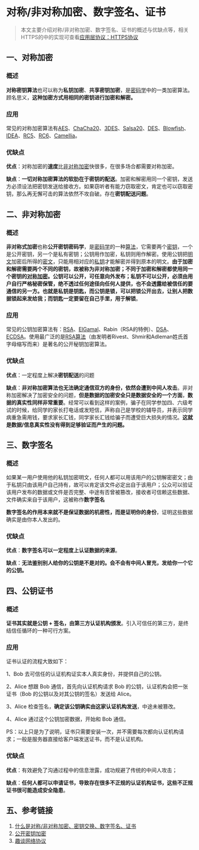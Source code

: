 #                                  对称/非对称加密、数字签名、证书

> 本文主要介绍对称/非对称加密、数字签名、证书的概述与优缺点等，相关HTTPS的中的实现可查看[应用层协议：HTTPS协议](https://blog.longpi1.com/2023/03/11/%E5%BA%94%E7%94%A8%E5%B1%82%E5%8D%8F%E8%AE%AE%EF%BC%9AHTTPS%E5%8D%8F%E8%AE%AE/)

## 一、对称加密

### 概述

**对称密钥算法**也可以称为**私钥加密**、**共享密钥加密**，是[密码学](https://zh.wikipedia.org/wiki/密碼學)中的一类加密算法。顾名思义，**这种加密方式用相同的密钥进行加密和解密。**

### 应用

常见的对称加密算法有[AES](https://zh.wikipedia.org/wiki/高级加密标准)、[ChaCha20](https://zh.wikipedia.org/wiki/Salsa20)、[3DES](https://zh.wikipedia.org/wiki/3DES)、[Salsa20](https://zh.wikipedia.org/wiki/Salsa20)、[DES](https://zh.wikipedia.org/wiki/資料加密標準)、[Blowfish](https://zh.wikipedia.org/wiki/Blowfish)、[IDEA](https://zh.wikipedia.org/wiki/國際資料加密演算法)、[RC5](https://zh.wikipedia.org/wiki/RC5)、[RC6](https://zh.wikipedia.org/wiki/RC6)、[Camellia](https://zh.wikipedia.org/wiki/Camellia)。

### 优缺点

**优点**：对称加密的**速度**比[非对称加密](https://zh.wikipedia.org/wiki/公钥加密)快很多，在很多场合都需要对称加密。

**缺点**：**一切对称加密算法的软肋在于密钥的配送**。加密和解密用同一个密钥，发送方必须设法把密钥发送给接收方。如果窃听者有能力窃取密文，肯定也可以窃取密钥，那么再无懈可击的算法依然不攻自破。存在**密钥配送问题**。



## 二、非对称加密

### 概述

**非对称式加密**也称**公开密钥密码学**，是[密码学](https://zh.wikipedia.org/wiki/密碼學)的一种[算法](https://zh.wikipedia.org/wiki/演算法)，它需要两个[密钥](https://zh.wikipedia.org/wiki/密钥)，一个是公开密钥，另一个是私有密钥；公钥用作加密，私钥则用作解密。使用公钥把[明文](https://zh.wikipedia.org/wiki/明文)加密后所得的[密文](https://zh.wikipedia.org/wiki/密文)，只能用相对应的[私钥](https://zh.wikipedia.org/wiki/私钥)才能解密并得到原本的明文。**由于加密和解密需要两个不同的密钥，故被称为非对称加密；**不同于加密和解密都使用同一个密钥的[对称加密](https://zh.wikipedia.org/wiki/对称加密)。公钥可以公开，可任意向外发布；私钥不可以公开，必须由用户自行严格秘密保管，绝不透过任何途径向任何人提供，也不会透露给被信任的要通信的另一方。也就是**私钥是钥匙，而公钥是锁，可以把锁公开出去，让别人把数据锁起来发给我；而钥匙一定要留在自己手里，用于解锁**。

### 应用

常见的公钥加密算法有：[RSA](https://zh.wikipedia.org/wiki/RSA加密演算法)、[ElGamal](https://zh.wikipedia.org/wiki/ElGamal)、Rabin（RSA的特例）、[DSA](https://zh.wikipedia.org/wiki/数字签名算法)、[ECDSA](https://zh.wikipedia.org/wiki/ECDSA)。使用最广泛的是[RSA算法](https://zh.wikipedia.org/wiki/RSA算法)（由发明者Rivest、Shmir和Adleman姓氏首字母缩写而来）是著名的公开秘钥加密算法。

### 优缺点

**优点**：一定程度上解决**密钥配送**的问题

**缺点**：**非对称加密算法也无法确定通信双方的身份，依然会遭到中间人攻击**。非对称加密解决了加密安全的问题，**但是数据的加密安全只是数据安全的一个方面**，**数据的真实性同样非常重要**。经常可以看到这样的案例，骗子在同学参加四、六级考试的时候，给同学的家长打电话或发短信，声称自己是学校的辅导员，并表示同学病重急需用钱，要求家长汇钱，同学家长汇钱给骗子而遭受巨大损失的情况。**这就是数据/信息真实性没有得到足够验证而产生的问题。**



## 三、数字签名

### 概述

如果某一用户使用他的私钥加密明文，任何人都可以用该用户的公钥解密密文；由于私钥只由该用户自己持有，故可以肯定该文件必定出自于该用户；公众可以验证该用户发布的数据或文件是否完整、中途有否曾被篡改，接收者可信赖这些数据、文件确实来自于该用户，这被称作**数字签名**

**数字签名的作用本来就不是保证数据的机密性，而是证明你的身份**，证明这些数据确实是由你本人发出的。

### 优缺点

**优点**：**数字签名可以一定程度上认证数据的来源**。

**缺点**：**无法鉴别别人给你的公钥是不是对的。会不会有中间人冒充，发给你一个它的公钥。**



## 四、**公钥证书**

### 概述

**证书其实就是公钥 + 签名，由第三方认证机构颁发**。引入可信任的第三方，是终结信任循环的一种可行方案。

### 应用

证书认证的流程大致如下：

1、Bob 去可信任的认证机构证实本人真实身份，并提供自己的公钥。

2、Alice 想跟 Bob 通信，首先向认证机构请求 Bob 的公钥，认证机构会把一张证书（Bob 的公钥以及对其公钥的签名）发送给 Alice。

3、Alice 检查签名，**确定该公钥确实由这家认证机构发送**，中途未被篡改。

4、Alice 通过这个公钥加密数据，开始和 Bob 通信。

PS：以上只是为了说明，证书只需要安装一次，并不需要每次都向认证机构请求；一般是服务器直接给客户端发送证书，而不是认证机构。

### 优缺点

**优点**：有效避免了沟通过程中的信息泄露，成功规避了传统的中间人攻击；

**缺点**：**任何人都可以申请证书，导致存在很多不正规的认证机构证书，这些不正规证书很可能造成安全隐患**。



## 五、参考链接

1. [什么是对称/非对称加密、密钥交换、数字签名、证书](https://zhuanlan.zhihu.com/p/105087487)
2. [公开密钥加密](https://zh.wikipedia.org/wiki/%E5%85%AC%E5%BC%80%E5%AF%86%E9%92%A5%E5%8A%A0%E5%AF%86)
3. [趣谈网络协议](https://time.geekbang.org/column/article/9492)